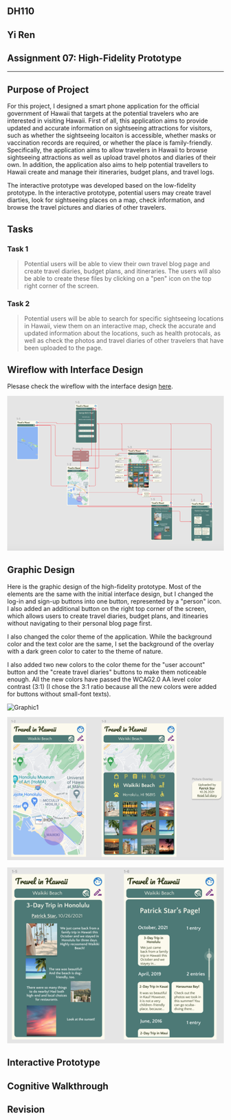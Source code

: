 ## DH110 
## Yi Ren
## Assignment 07: High-Fidelity Prototype 
---
## Purpose of Project 
For this project, I designed a smart phone application for the official government of Hawaii that targets at the potential travelers who are interested in visiting Hawaii. First of all, this application aims to provide updated and accurate information on sightseeing attractions for visitors, such as whether the sightseeing locaiton is accessible, whether masks or vaccination records are required, or whether the place is family-friendly. Specifically, the application aims to allow travelers in Hawaii to browse sightseeing attractions as well as upload travel photos and diaries of their own. In addition, the application also aims to help potential travellers to Hawaii create and manage their itineraries, budget plans, and travel logs.

The interactive prototype was developed based on the low-fidelity prototype. In the interactive prototype, potential users may create travel diarties, look for sightseeing places on a map, check information, and browse the travel pictures and diaries of other travelers.  

## Tasks
### Task 1 
> Potential users will be able to view their own travel blog page and create travel diaries, budget plans, and itineraries. The users will also be able to create these files by clicking on a "pen" icon on the top right corner of the screen. 

### Task 2 
> Potential users will be able to search for specific sightseeing locations in Hawaii, view them on an interactive map, check the accurate and updated information about the locations, such as health protocals, as well as check the photos and travel diaries of other travelers that have been uploaded to the page. 

## Wireflow with Interface Design 
Plesase check the wireflow with the interface design [here](https://www.figma.com/file/QOjbM6N4G981K4gHLX7D6X/DH-110-Assignment-07?node-id=0%3A1).

![Wireflow](High_fidelity_2.png)

## Graphic Design 
Here is the graphic design of the high-fidelity prototype. Most of the elements are the same with the initial interface design, but I changed the log-in and sign-up buttons into one button, represented by a "person" icon. I also added an additional button on the right top corner of the screen, which allows users to create travel diaries, budget plans, and itinearies without navigating to their personal blog page first. 

I also changed the color theme of the application. While the background color and the text color are the same, I set the background of the overlay with a dark green color to cater to the theme of nature. 

I also added two new colors to the color theme for the "user account" button and the "create travel diaries" buttons to make them noticeable enough. All the new colors have passed the WCAG2.0 AA level color contrast (3:1) (I chose the 3:1 ratio because all the new colors were added for buttons without small-font texts). 

![Graphic1](graphic1.png)

![Graphic2](graphic2.png)

![Graphic3](graphic3.png)


## Interactive Prototype 


## Cognitive Walkthrough 


## Revision 

